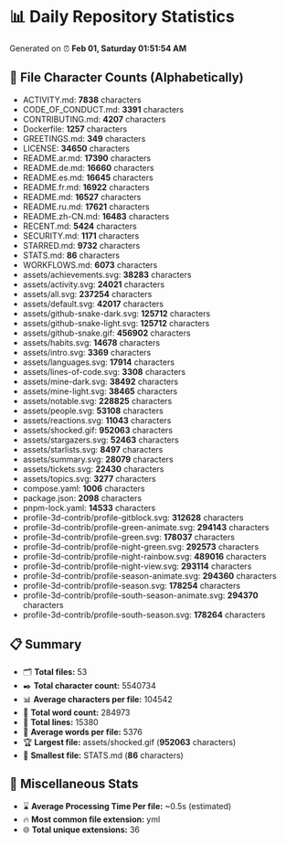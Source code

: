# 📊 Daily Repository Statistics
Generated on ⏰ **Feb 01, Saturday 01:51:54 AM**

## 📂 File Character Counts (Alphabetically)
- ACTIVITY.md: **7838** characters
- CODE_OF_CONDUCT.md: **3391** characters
- CONTRIBUTING.md: **4207** characters
- Dockerfile: **1257** characters
- GREETINGS.md: **349** characters
- LICENSE: **34650** characters
- README.ar.md: **17390** characters
- README.de.md: **16660** characters
- README.es.md: **16645** characters
- README.fr.md: **16922** characters
- README.md: **16527** characters
- README.ru.md: **17621** characters
- README.zh-CN.md: **16483** characters
- RECENT.md: **5424** characters
- SECURITY.md: **1171** characters
- STARRED.md: **9732** characters
- STATS.md: **86** characters
- WORKFLOWS.md: **6073** characters
- assets/achievements.svg: **38283** characters
- assets/activity.svg: **24021** characters
- assets/all.svg: **237254** characters
- assets/default.svg: **42017** characters
- assets/github-snake-dark.svg: **125712** characters
- assets/github-snake-light.svg: **125712** characters
- assets/github-snake.gif: **456902** characters
- assets/habits.svg: **14678** characters
- assets/intro.svg: **3369** characters
- assets/languages.svg: **17914** characters
- assets/lines-of-code.svg: **3308** characters
- assets/mine-dark.svg: **38492** characters
- assets/mine-light.svg: **38465** characters
- assets/notable.svg: **228825** characters
- assets/people.svg: **53108** characters
- assets/reactions.svg: **11043** characters
- assets/shocked.gif: **952063** characters
- assets/stargazers.svg: **52463** characters
- assets/starlists.svg: **8497** characters
- assets/summary.svg: **28079** characters
- assets/tickets.svg: **22430** characters
- assets/topics.svg: **3277** characters
- compose.yaml: **1006** characters
- package.json: **2098** characters
- pnpm-lock.yaml: **14533** characters
- profile-3d-contrib/profile-gitblock.svg: **312628** characters
- profile-3d-contrib/profile-green-animate.svg: **294143** characters
- profile-3d-contrib/profile-green.svg: **178037** characters
- profile-3d-contrib/profile-night-green.svg: **292573** characters
- profile-3d-contrib/profile-night-rainbow.svg: **489016** characters
- profile-3d-contrib/profile-night-view.svg: **293114** characters
- profile-3d-contrib/profile-season-animate.svg: **294360** characters
- profile-3d-contrib/profile-season.svg: **178254** characters
- profile-3d-contrib/profile-south-season-animate.svg: **294370** characters
- profile-3d-contrib/profile-south-season.svg: **178264** characters

## 📋 Summary
- 🗂️ **Total files:** 53
- ✒️ **Total character count:** 5540734
- 📊 **Average characters per file:** 104542
- 📝 **Total word count:** 284973
- 🧾 **Total lines:** 15380
- 📐 **Average words per file:** 5376
- 🏆 **Largest file:** assets/shocked.gif (**952063** characters)
- 🥉 **Smallest file:** STATS.md (**86** characters)

## 🌟 Miscellaneous Stats
- ⌛ **Average Processing Time Per file:** ~0.5s (estimated)
- 🔥 **Most common file extension:** yml
- 🌐 **Total unique extensions:** 36
